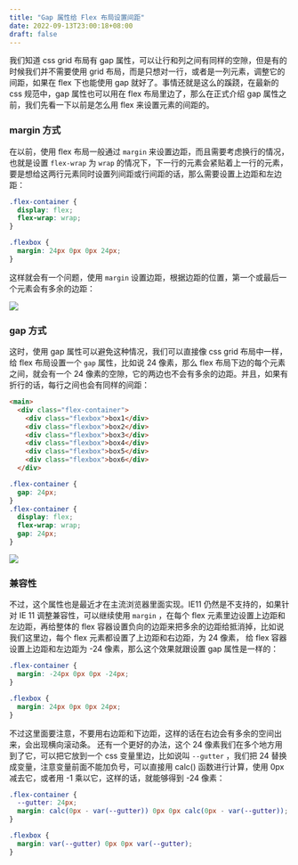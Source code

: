 ```yaml
---
title: "Gap 属性给 Flex 布局设置间距"
date: 2022-09-13T23:00:18+08:00
draft: false
---
```


我们知道 css grid 布局有 gap 属性，可以让行和列之间有同样的空隙，但是有的时候我们并不需要使用 grid 布局，而是只想对一行，或者是一列元素，调整它的间距，如果在 flex 下也能使用 gap 就好了。事情还就是这么的蹊跷，在最新的 css 规范中，gap 属性也可以用在 flex 布局里边了，那么在正式介绍 gap 属性之前，我们先看一下以前是怎么用 flex 来设置元素的间距的。

### margin 方式

在以前，使用 flex 布局一般通过 `margin` 来设置边距，而且需要考虑换行的情况，也就是设置 `flex-wrap` 为 `wrap` 的情况下，下一行的元素会紧贴着上一行的元素，要是想给这两行元素同时设置列间距或行间距的话，那么需要设置上边距和左边距：

```css
.flex-container {
  display: flex;
  flex-wrap: wrap;
}

.flexbox {
  margin: 24px 0px 0px 24px;
}
```

这样就会有一个问题，使用 `margin` 设置边距，根据边距的位置，第一个或最后一个元素会有多余的边距：

<img src="/imgs/notes/2021-05-31-21-56-16-2ff461e5d55fa958019bc31fc4831060.png" />

### gap 方式

这时，使用 gap 属性可以避免这种情况，我们可以直接像 css grid 布局中一样，给 flex 布局设置一个 `gap` 属性，比如说 24 像素，那么 flex 布局下边的每个元素之间，就会有一个 24 像素的空隙，它的两边也不会有多余的边距。并且，如果有折行的话，每行之间也会有同样的间距：

```html
<main>
  <div class="flex-container">
    <div class="flexbox">box1</div>
    <div class="flexbox">box2</div>
    <div class="flexbox">box3</div>
    <div class="flexbox">box4</div>
    <div class="flexbox">box5</div>
    <div class="flexbox">box6</div>
  </div>
```

```css
.flex-container {
  gap: 24px;
}
.flex-container {
  display: flex;
  flex-wrap: wrap;
  gap: 24px;
}
```

<img src="/imgs/notes/2021-05-31-21-56-16-2ff461e5d55fa958019bc31fc4831060.png" />

### 兼容性

不过，这个属性也是最近才在主流浏览器里面实现。IE11 仍然是不支持的，如果针对 IE 11 调整兼容性，可以继续使用 `margin` ，在每个 flex 元素里边设置上边距和左边距，再给整体的 flex 容器设置负向的边距来把多余的边距给抵消掉，比如说我们这里边，每个 flex 元素都设置了上边距和右边距，为 24 像素， 给 flex 容器设置上边距和左边距为 -24 像素，那么这个效果就跟设置 gap 属性是一样的：

```css
.flex-container {
  margin: -24px 0px 0px -24px;
}

.flexbox {
  margin: 24px 0px 0px 24px;
}
```

不过这里面要注意，不要用右边距和下边距，这样的话在右边会有多余的空间出来，会出现横向滚动条。 还有一个更好的办法，这个 24 像素我们在多个地方用到了它，可以把它放到一个 css 变量里边，比如说叫 `--gutter` ，我们把 24 替换成变量，注意变量前面不能加负号，可以直接用 calc() 函数进行计算，使用 0px 减去它，或者用 -1 乘以它，这样的话，就能够得到 -24 像素：

```css
.flex-container {
  --gutter: 24px;
  margin: calc(0px - var(--gutter)) 0px 0px calc(0px - var(--gutter));
}

.flexbox {
  margin: var(--gutter) 0px 0px var(--gutter);
}
```